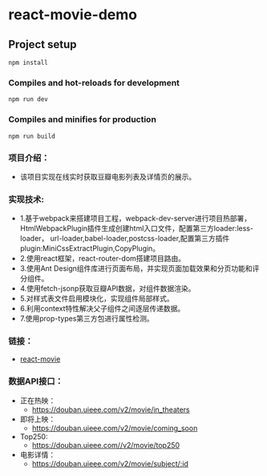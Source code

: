 # react-movie-demo

## Project setup
```
npm install
```

### Compiles and hot-reloads for development
```
npm run dev
```

### Compiles and minifies for production
```
npm run build
```

### 项目介绍：
  * 该项目实现在线实时获取豆瓣电影列表及详情页的展示。
### 实现技术:
  * 1.基于webpack来搭建项目工程，webpack-dev-server进行项目热部署，HtmlWebpackPlugin插件生成创建html入口文件，配置第三方loader:less-loader，
      url-loader,babel-loader,postcss-loader,配置第三方插件plugin:MiniCssExtractPlugin,CopyPlugin。
  * 2.使用react框架，react-router-dom搭建项目路由。
  * 3.使用Ant Design组件库进行页面布局，并实现页面加载效果和分页功能和评分组件。
  * 4.使用fetch-jsonp获取豆瓣API数据，对组件数据渲染。
  * 5.对样式表文件启用模块化，实现组件局部样式。
  * 6.利用context特性解决父子组件之间逐层传递数据。
  * 7.使用prop-types第三方包进行属性检测。
### 链接：
  * [react-movie](http://47.104.149.241:88/douban)
### 数据API接口：
  * 正在热映：
    * https://douban.uieee.com/v2/movie/in_theaters
  * 即将上映：
    * https://douban.uieee.com/v2/movie/coming_soon
  * Top250:
    * https://douban.uieee.com//v2/movie/top250
  * 电影详情：
    * https://douban.uieee.com/v2/movie/subject/:id
